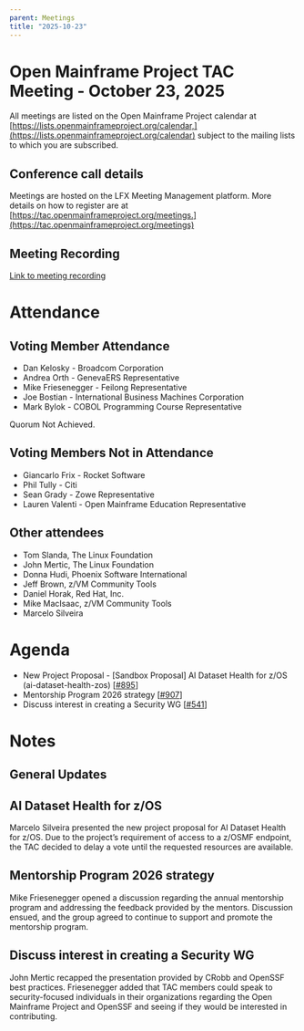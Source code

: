 ```yaml
---
parent: Meetings
title: "2025-10-23"
---
```


# Open Mainframe Project TAC Meeting - October 23, 2025

All meetings are listed on the Open Mainframe Project calendar at [https://lists.openmainframeproject.org/calendar,](https://lists.openmainframeproject.org/calendar) subject to the mailing lists to which you are subscribed.

## Conference call details

Meetings are hosted on the LFX Meeting Management platform. More details on how to register are at [https://tac.openmainframeproject.org/meetings.](https://tac.openmainframeproject.org/meetings)

## Meeting Recording

[Link to meeting recording](https://zoom.us/rec/play/EryAMtRIs9u3iM7LuHkLDS0m7DFgjtf9dzy4ohUfOEN46pv9Yxj4RuFlqv3MEXE1wmy9wK9TAibkKChk.LU0sgxWv8perLzeY?eagerLoadZvaPages=sidemenu.billing.plan_management&isReferralProgramEnabled=false&isReferralProgramAvailable=false&accessLevel=meeting&canPlayFromShare=true&from=share_recording_detail&continueMode=true&componentName=rec-play&originRequestUrl=https%3A%2F%2Fzoom.us%2Frec%2Fshare%2Fnmsc2N0CTUm4nxJittMOs3VyhiL8uVS0dLmcrmOriF-ty2qW1Zt8BPyv-Z8XXB7u.XSI50fzlFs9iRLtP)

# Attendance

## Voting Member Attendance

* Dan Kelosky - Broadcom Corporation
* Andrea Orth - GenevaERS Representative
* Mike Friesenegger - Feilong Representative
* Joe Bostian - International Business Machines Corporation
* Mark Bylok - COBOL Programming Course Representative

Quorum Not Achieved.

## Voting Members Not in Attendance

* Giancarlo Frix - Rocket Software
* Phil Tully - Citi
* Sean Grady - Zowe Representative
* Lauren Valenti - Open Mainframe Education Representative

## Other attendees

* Tom Slanda, The Linux Foundation
* John Mertic, The Linux Foundation
* Donna Hudi, Phoenix Software International
* Jeff Brown, z/VM Community Tools
* Daniel Horak, Red Hat, Inc.
* Mike MacIsaac, z/VM Community Tools
* Marcelo Silveira

# Agenda

* New Project Proposal - [Sandbox Proposal] AI Dataset Health for z/OS (ai-dataset-health-zos) [[#895](https://github.com/orgs/openmainframeproject/projects/21/views/1?pane=issue&itemId=126028832&issue=openmainframeproject%7Ctac%7C895)]
* Mentorship Program 2026 strategy [[#907](https://github.com/openmainframeproject/tac/issues/907)]
* Discuss interest in creating a Security WG [[#541](https://github.com/openmainframeproject/tac/issues/541)]

# Notes

## General Updates

## AI Dataset Health for z/OS

Marcelo Silveira presented the new project proposal for AI Dataset Health for z/OS.  Due to the project’s requirement of access to a z/OSMF endpoint, the TAC decided to delay a vote until the requested resources are available.

## Mentorship Program 2026 strategy

Mike Friesenegger opened a discussion regarding the annual mentorship program and addressing the feedback provided by the mentors.  Discussion ensued, and the group agreed to continue to support and promote the mentorship program.

## Discuss interest in creating a Security WG

John Mertic recapped the presentation provided by CRobb and OpenSSF best practices.  Friesenegger added that TAC members could speak to security-focused individuals in their organizations regarding the Open Mainframe Project and OpenSSF and seeing if they would be interested in contributing.
